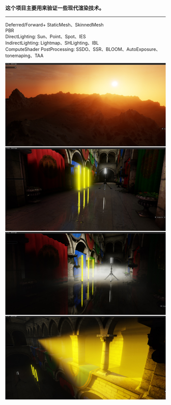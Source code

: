 ### 这个项目主要用来验证一些现代渲染技术。
****
  
Deferred/Forward+ 
StaticMesh、SkinnedMesh  
PBR  
DirectLighting: Sun、Point、Spot、IES  
IndirectLighting: Lightmap、SHLighting、IBL   
ComputeShader PostProcessing: SSDO、SSR、BLOOM、AutoExposure、tonemaping、TAA  

![](https://github.com/chenjl19/HybridRenderer/blob/dev/pics/atmospheric%20scattering2.jpg "AtmosphericScattering")  
![](https://github.com/chenjl19/HybridRenderer/blob/dev/pics/ssr.jpg "ScreenSpaceReflection+ReflectionProbe")  
![](https://github.com/chenjl19/HybridRenderer/blob/dev/pics/volumefog.jpg "FogVolume")  
![](https://github.com/chenjl19/HybridRenderer/blob/dev/pics/volumelight.jpg "VolumetricLighting")  


